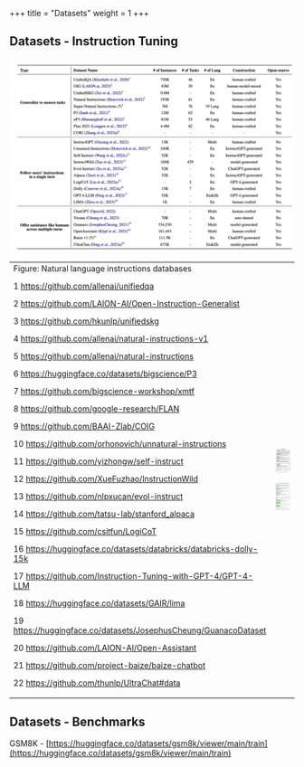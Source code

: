 +++
title = "Datasets"
weight = 1
+++

## Datasets - Instruction Tuning

![Datasets List](/generative-ai/3-llm-implementation/llmi_1_itdatasets_list.png)

<table>
  <tr>
   <td>Figure: Natural language instructions databases
<p>
1 <a href="https://github.com/allenai/unifiedqa">https://github.com/allenai/unifiedqa</a>
<p>
2 <a href="https://github.com/LAION-AI/Open-Instruction-Generalist">https://github.com/LAION-AI/Open-Instruction-Generalist</a>
<p>
3 <a href="https://github.com/hkunlp/unifiedskg">https://github.com/hkunlp/unifiedskg</a>
<p>
4 <a href="https://github.com/allenai/natural-instructions-v1">https://github.com/allenai/natural-instructions-v1</a>
<p>
5 <a href="https://github.com/allenai/natural-instructions">https://github.com/allenai/natural-instructions</a>
<p>
6 <a href="https://huggingface.co/datasets/bigscience/P3">https://huggingface.co/datasets/bigscience/P3</a>
<p>
7 <a href="https://github.com/bigscience-workshop/xmtf">https://github.com/bigscience-workshop/xmtf</a>
<p>
8 <a href="https://github.com/google-research/FLAN">https://github.com/google-research/FLAN</a>
<p>
9 <a href="https://github.com/BAAI-Zlab/COIG">https://github.com/BAAI-Zlab/COIG</a>
<p>
10 <a href="https://github.com/orhonovich/unnatural-instructions">https://github.com/orhonovich/unnatural-instructions</a>
<p>
11 <a href="https://github.com/yizhongw/self-instruct">https://github.com/yizhongw/self-instruct</a>
<p>
12 <a href="https://github.com/XueFuzhao/InstructionWild">https://github.com/XueFuzhao/InstructionWild</a>
<p>
13 <a href="https://github.com/nlpxucan/evol-instruct">https://github.com/nlpxucan/evol-instruct</a>
<p>
14 <a href="https://github.com/tatsu-lab/stanford_alpaca">https://github.com/tatsu-lab/stanford_alpaca</a>
<p>
15 <a href="https://github.com/csitfun/LogiCoT">https://github.com/csitfun/LogiCoT</a>
<p>
16 <a href="https://huggingface.co/datasets/databricks/databricks-dolly-15k">https://huggingface.co/datasets/databricks/databricks-dolly-15k</a>
<p>
17 <a href="https://github.com/Instruction-Tuning-with-GPT-4/GPT-4-LLM">https://github.com/Instruction-Tuning-with-GPT-4/GPT-4-LLM</a>
<p>
18 <a href="https://huggingface.co/datasets/GAIR/lima">https://huggingface.co/datasets/GAIR/lima</a>
<p>
19 <a href="https://huggingface.co/datasets/JosephusCheung/GuanacoDataset">https://huggingface.co/datasets/JosephusCheung/GuanacoDataset</a>
<p>
20 <a href="https://github.com/LAION-AI/Open-Assistant">https://github.com/LAION-AI/Open-Assistant</a>
<p>
21 <a href="https://github.com/project-baize/baize-chatbot">https://github.com/project-baize/baize-chatbot</a>
<p>
22 <a href="https://github.com/thunlp/UltraChat#data">https://github.com/thunlp/UltraChat#data</a>
   </td>
   <td>

![Task Instructions](/generative-ai/3-llm-implementation/llmi_1_itdatasets_example1.png)

![Task Example](/generative-ai/3-llm-implementation/llmi_1_itdatasets_example2.png)

   </td>
  </tr>
</table>

## Datasets - Benchmarks

GSM8K - [https://huggingface.co/datasets/gsm8k/viewer/main/train](https://huggingface.co/datasets/gsm8k/viewer/main/train)
